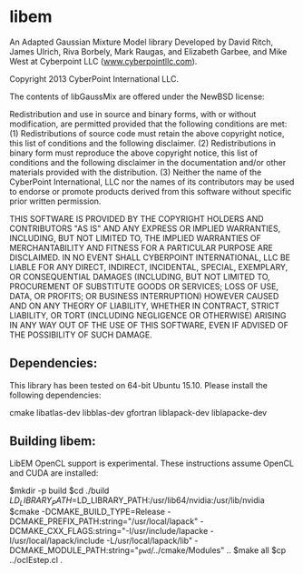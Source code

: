libem
=====

An Adapted Gaussian Mixture Model library
Developed by David Ritch, James Ulrich, Riva Borbely, Mark Raugas, and Elizabeth Garbee, and Mike West at
Cyberpoint LLC (www.cyberpointllc.com).

Copyright 2013 CyberPoint International LLC.

The contents of libGaussMix are offered under the NewBSD license:

Redistribution and use in source and binary forms, with or without modification, are permitted provided that the following conditions are met: (1) Redistributions of source code must retain the above copyright notice, this list of conditions and the following disclaimer. (2) Redistributions in binary form must reproduce the above copyright notice, this list of conditions and the following disclaimer in the documentation and/or other materials provided with the distribution. (3) Neither the name of the CyberPoint International, LLC nor the names of its contributors may be used to endorse or promote products derived from this software without specific prior written permission.

THIS SOFTWARE IS PROVIDED BY THE COPYRIGHT HOLDERS AND CONTRIBUTORS "AS IS" AND ANY EXPRESS OR IMPLIED WARRANTIES, INCLUDING, BUT NOT LIMITED TO, THE IMPLIED WARRANTIES OF MERCHANTABILITY AND FITNESS FOR A PARTICULAR PURPOSE ARE DISCLAIMED. IN NO EVENT SHALL CYBERPOINT INTERNATIONAL, LLC BE LIABLE FOR ANY DIRECT, INDIRECT, INCIDENTAL, SPECIAL, EXEMPLARY, OR CONSEQUENTIAL DAMAGES (INCLUDING, BUT NOT LIMITED TO, PROCUREMENT OF SUBSTITUTE GOODS OR SERVICES; LOSS OF USE, DATA, OR PROFITS; OR BUSINESS INTERRUPTION) HOWEVER CAUSED AND ON ANY THEORY OF LIABILITY, WHETHER IN CONTRACT, STRICT LIABILITY, OR TORT (INCLUDING NEGLIGENCE OR OTHERWISE) ARISING IN ANY WAY OUT OF THE USE OF THIS SOFTWARE, EVEN IF ADVISED OF THE POSSIBILITY OF SUCH DAMAGE.

## Dependencies:

This library has been tested on 64-bit Ubuntu 15.10.  Please install the following dependencies:

cmake libatlas-dev libblas-dev gfortran liblapack-dev liblapacke-dev

## Building libem:

LibEM OpenCL support is experimental.  These instructions assume OpenCL and CUDA are installed:

$mkdir -p build
$cd ./build
$LD_LIBRARY_PATH=$LD_LIBRARY_PATH:/usr/lib64/nvidia:/usr/lib/nvidia
$cmake -DCMAKE_BUILD_TYPE=Release -DCMAKE_PREFIX_PATH:string="/usr/local/lapack" -DCMAKE_CXX_FLAGS:string="-I/usr/include/lapacke -I/usr/local/lapack/include -L/usr/local/lapack/lib" -DCMAKE_MODULE_PATH:string="`pwd`/../cmake/Modules" ..
$make all
$cp ../oclEstep.cl .


